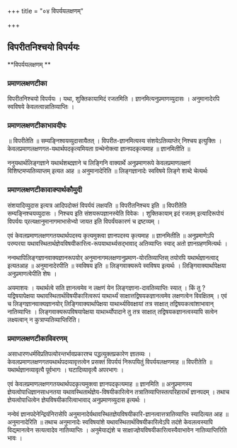 +++
title = "०४ विपर्ययलक्षणम्"

+++


## विपरीतनिश्चयो विपर्ययः

**विपर्ययलक्षणम् **

### **प्रमाणलक्षणटीका**

विपरीतनिश्चयो विपर्ययः । यथा, शुक्तिकायामिदं रजतमिति । ज्ञानमित्यनुप्रमाणव्युदासः । अनुमानादेरपि स्वविषये केवलत्वान्नातिव्याप्तिः ।

### **प्रमाणलक्षणटीकाभावदीपः**

॥ विपरीतेति ॥ सम्यङ्निश्वयव्युदासायैतत् । विपरीत-ज्ञानमित्यस्य संशयेऽतिव्याप्तेर् निश्चय इत्युक्तिः । केवलप्रमाणलक्षणगत-यथार्थपदकृत्यमियता ग्रन्थेनोक्त्वा ज्ञानपदकृत्यमाह ॥ ज्ञानमितीति ॥

ननुयथार्थलिङ्गज्ञाने यथार्थशब्दज्ञाने च लिङ्गिनि वाक्यार्थे अनुप्रमाणरूपे केवलप्रमाणलक्षणं विशिष्टमप्यतिव्याप्तम् इत्यत आह ॥ अनुमानादेरिति ॥ लिङ्गज्ञानादेः स्वविषये लिङ्गे शाब्दे चेत्यर्थः

### **प्रमाणलक्षणटीकावाक्यार्थकौमुदी**

संशयादिव्युदास इत्यत्र आदिपदोक्तं विपर्ययं लक्षयति ॥ विपरीतनिश्चय इति ॥ विपरीतेति सम्यङ्निश्चयव्युदासः । निश्चय इति संशयरूपज्ञानस्येति विवेकः । शुक्तिकायाम् इदं रजतम् इत्यादिरूपोयं विपर्ययः प्र्रत्यक्षानुमानागमाभासेभ्यो जायत इति विपर्यंयकारणं च द्रष्टव्यम् ।

एवं केवलप्रमाणलक्षणगतयथार्थपदस्य कृत्यमुक्त्वा ज्ञानपदस्य कृत्यमाह ॥ ज्ञानमितीति ॥ अनुप्रमाणेऽपि परम्परया यथावस्थितार्थज्ञेयविषयीकारित्व-रूपयाथार्थ्यसद्भावाद् अतिव्याप्तिः स्याद् अतो ज्ञानग्रहणमित्यर्थः ।

नन्वथापिलिङ्गज्ञानवाक्यज्ञानरूपयोर् अनुमानागमलक्षणानुप्रमाण-योरतिव्याप्तिस् तयोरपि यथार्थज्ञानत्वाद् इत्यतआह ॥ अनुमानादेरपीति ॥ स्वविषय इति ॥ लिङ्गवाक्यरूपे स्वविषय इत्यर्थः । लिङ्गिवाक्यार्थापेक्षया अनुप्रमाणत्वेपीति शेषः ।

अयमाशयः । यथार्थत्वे सति ज्ञानत्वमेव न लक्षणं येन लिङ्गज्ञाना-दावतिव्याप्तिः स्यात् । किं तु ? यद्विषयापेक्षया यथावस्थितार्थविषयीकारित्वरूपं याथार्थ्यं साक्षात्तद्विषयकज्ञानत्वमेव लक्षणत्वेन विवक्षितम् । एवं च लिङ्गज्ञानवाक्यज्ञानयोर् लिङ्गिवाक्यार्थापेक्षया याथार्थ्यविवक्षायां तत्र साक्षात् तद्विषयकत्वांशाभावान् नातिव्याप्तिः । लिङ्गवाक्यरूपविषयापेक्षया याथार्थ्योपादाने तु तत्र साक्षात् तद्विषयकज्ञानत्वस्यापि सत्वेन लक्ष्यत्वान् न कुत्राप्यतिव्याप्तिरिति।

### **प्रमाणलक्षणटीकाविवरणम्**

असाधारणधर्मविप्रतिपत्योरन्तर्भावप्रकारश्च पद्धत्युक्तप्रकारेण ज्ञातव्यः । केवलप्रमाणलक्षणगतयथार्थपदव्यावृत्तत्वेन प्रसक्तं विपर्ययं निरूपयितुं विपर्ययलक्षणमाह ॥ विपरीतेति ॥ यथार्थज्ञानव्यावृत्यै पूर्वभागः । घटादिव्यावृत्यै अपरभागः ।

एवं केवलप्रमाणलक्षणगतयथार्थपदकृत्यमुक्त्वा ज्ञानपदकृत्यमाह ॥ ज्ञानमिति ॥ अनुप्रमाणस्य ज्ञेयत्वोपाधिज्ञानसाधनतया यथावस्थितार्थज्ञेय-विषयीकारित्वेन तत्रातिव्याप्तिस्तत्परिहारार्थं ज्ञानपदम् । तथाच ज्ञेयत्वोपाधित्वेन ज्ञेयविषयीकारित्वाभावाद् अनुप्रमाणव्युदास इत्यर्थः ।

नन्वेवं ज्ञानपदेनेन्द्रियंनिरासेपि अनुमानादेर्यथावस्थितज्ञेयविषयीकारि-ज्ञानत्वात्तत्रातिव्याप्तिः स्यादित्यत आह ॥ अनुमानादेरिति ॥ तथाच अनुमानादेः स्वविषयांशे यथावस्थितार्थविषयीकारित्वेऽपि तदंशे केवलत्वस्यापि विद्यमानत्वेन सत्यत्वादेव नातिव्याप्तिः । अनुमेयाद्यंशे च साक्षाज्ज्ञेयविषयीकारित्वस्यैवाभावेन नातिव्याप्तिरिति भावः ।

